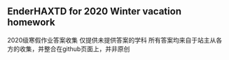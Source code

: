 ## EnderHAXTD  for 2020 Winter vacation homework 
 2020级寒假作业答案收集
 仅提供未提供答案的学科
 所有答案均来自于站主从各方的收集，并整合在github页面上，并非原创
